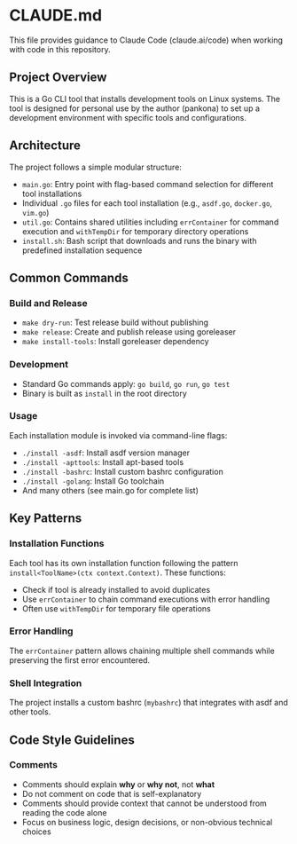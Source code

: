 # CLAUDE.md

This file provides guidance to Claude Code (claude.ai/code) when working with code in this repository.

## Project Overview

This is a Go CLI tool that installs development tools on Linux systems. The tool is designed for personal use by the author (pankona) to set up a development environment with specific tools and configurations.

## Architecture

The project follows a simple modular structure:
- `main.go`: Entry point with flag-based command selection for different tool installations
- Individual `.go` files for each tool installation (e.g., `asdf.go`, `docker.go`, `vim.go`)
- `util.go`: Contains shared utilities including `errContainer` for command execution and `withTempDir` for temporary directory operations
- `install.sh`: Bash script that downloads and runs the binary with predefined installation sequence

## Common Commands

### Build and Release
- `make dry-run`: Test release build without publishing
- `make release`: Create and publish release using goreleaser
- `make install-tools`: Install goreleaser dependency

### Development
- Standard Go commands apply: `go build`, `go run`, `go test`
- Binary is built as `install` in the root directory

### Usage
Each installation module is invoked via command-line flags:
- `./install -asdf`: Install asdf version manager
- `./install -apttools`: Install apt-based tools
- `./install -bashrc`: Install custom bashrc configuration
- `./install -golang`: Install Go toolchain
- And many others (see main.go for complete list)

## Key Patterns

### Installation Functions
Each tool has its own installation function following the pattern `install<ToolName>(ctx context.Context)`. These functions:
- Check if tool is already installed to avoid duplicates
- Use `errContainer` to chain command executions with error handling
- Often use `withTempDir` for temporary file operations

### Error Handling
The `errContainer` pattern allows chaining multiple shell commands while preserving the first error encountered.

### Shell Integration
The project installs a custom bashrc (`mybashrc`) that integrates with asdf and other tools.

## Code Style Guidelines

### Comments
- Comments should explain **why** or **why not**, not **what**
- Do not comment on code that is self-explanatory
- Comments should provide context that cannot be understood from reading the code alone
- Focus on business logic, design decisions, or non-obvious technical choices